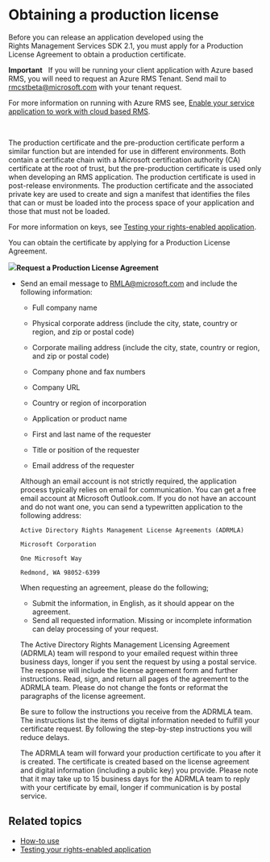 Obtaining a production license
=====================================================================================

Before you can release an application developed using the Rights Management Services SDK 2.1, you must apply for a Production License Agreement to obtain a production certificate.

**Important**  
If you will be running your client application with Azure based RMS, you will need to request an Azure RMS Tenant. Send mail to <rmcstbeta@microsoft.com> with your tenant request.

For more information on running with Azure RMS see, [Enable your service application to work with cloud based RMS](how_to_use_file_api_with_aadrm__cloud_.md).

 

The production certificate and the pre-production certificate perform a similar function but are intended for use in different environments. Both contain a certificate chain with a Microsoft certification authority (CA) certificate at the root of trust, but the pre-production certificate is used only when developing an RMS application. The production certificate is used in post-release environments. The production certificate and the associated private key are used to create and sign a manifest that identifies the files that can or must be loaded into the process space of your application and those that must not be loaded.

For more information on keys, see [Testing your rights-enabled application](running_your_first_application.md).

You can obtain the certificate by applying for a Production License Agreement.

![](common/wedge.gif)**Request a Production License Agreement**

-   Send an email message to [RMLA@microsoft.com](mailto:rmla@microsoft.com) and include the following information:

    -   Full company name

    -   Physical corporate address (include the city, state, country or region, and zip or postal code)
    -   Corporate mailing address (include the city, state, country or region, and zip or postal code)
    -   Company phone and fax numbers
    -   Company URL
    -   Country or region of incorporation
    -   Application or product name
    -   First and last name of the requester
    -   Title or position of the requester
    -   Email address of the requester

    Although an email account is not strictly required, the application process typically relies on email for communication. You can get a free email account at Microsoft Outlook.com. If you do not have an account and do not want one, you can send a typewritten application to the following address:

    `Active Directory Rights Management License Agreements (ADRMLA)`

    `Microsoft Corporation`

    `One Microsoft Way`

    `Redmond, WA 98052-6399`

    When requesting an agreement, please do the following;

    -   Submit the information, in English, as it should appear on the agreement.
    -   Send all requested information. Missing or incomplete information can delay processing of your request.

    The Active Directory Rights Management Licensing Agreement (ADRMLA) team will respond to your emailed request within three business days, longer if you sent the request by using a postal service. The response will include the license agreement form and further instructions. Read, sign, and return all pages of the agreement to the ADRMLA team. Please do not change the fonts or reformat the paragraphs of the license agreement.

    Be sure to follow the instructions you receive from the ADRMLA team. The instructions list the items of digital information needed to fulfill your certificate request. By following the step-by-step instructions you will reduce delays.

    The ADRMLA team will forward your production certificate to you after it is created. The certificate is created based on the license agreement and digital information (including a public key) you provide. Please note that it may take up to 15 business days for the ADRMLA team to reply with your certificate by email, longer if communication is by postal service.

<span id="related_topics"></span>Related topics
-----------------------------------------------

* [How-to use](how_to_use_msipc.md)
* [Testing your rights-enabled application](running_your_first_application.md)
 

 



